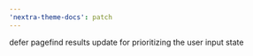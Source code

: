 ```yaml
---
'nextra-theme-docs': patch
---
```


defer pagefind results update for prioritizing the user input state
